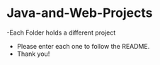 # Java-and-Web-Projects

-Each Folder holds a different project
- Please enter each one to follow the README.
- Thank you!
